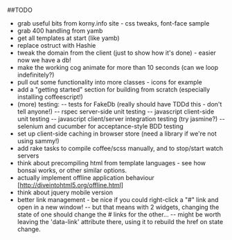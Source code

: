 ##TODO
- grab useful bits from korny.info site - css tweaks, font-face sample
- grab 400 handling from yamb
- get all templates at start (like yamb)
- replace ostruct with Hashie
- tweak the domain from the client (just to show how it's done) - easier now we have a db!
- make the working cog animate for more than 10 seconds (can we loop indefinitely?)
- pull out some functionality into more classes - icons for example
- add a "getting started" section for building from scratch (especially installing coffeescript!)
- (more) testing:
-- tests for FakeDb (really should have TDDd this - don't tell anyone!)
-- rspec server-side unit testing
-- javascript client-side unit testing
-- javascript client/server integration testing (try jasmine?)
-- selenium and cucumber for acceptance-style BDD testing
- set up client-side caching in browser store (need a library if we're not using sammy!)
- add rake tasks to compile coffee/scss manually, and to stop/start watch servers
- think about precompiling html from template languages - see how bonsai works, or other similar options.
- actually implement offline application behaviour [http://diveintohtml5.org/offline.html]
- think about jquery mobile version
- better link management - be nice if you could right-click a "#" link and open in a new window!
-- but that means with 2 widgets, changing the state of one should change the # links for the other...
-- might be worth leaving the 'data-link' attribute there, using it to rebuild the href on state change.
